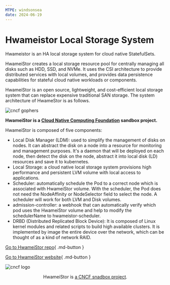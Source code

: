 ```yaml
---
MTPE: windsonsea
date: 2024-06-19
---
```


# Hwameistor Local Storage System

Hwameistor is an HA local storage system for cloud native StatefulSets.

HwameiStor creates a local storage resource pool for centrally managing all disks such as HDD, SSD, and NVMe. It uses the CSI architecture to provide distributed services with local volumes, and provides data persistence capabilities for stateful cloud native workloads or components.

HwameiStor is an open source, lightweight, and cost-efficient local storage system that can replace expensive traditional SAN storage. The system architecture of HwameStor is as follows.

![cncf gophers](https://docs.daocloud.io/daocloud-docs-images/docs/en/docs/community/images/cncf-gophers.png)

**HwameiStor is a [Cloud Native Computing Foundation](https://cncf.io/) sandbox project.**

HwameiStor is composed of five components:

- Local Disk Manager (LDM): used to simplify the management of disks on nodes. It can abstract the disk on a node into a resource for monitoring and management purposes. It's a daemon that will be deployed on each node, then detect the disk on the node, abstract it into local disk (LD) resources and save it to kubernetes.
- Local Storage: a cloud native local storage system provisions high performance and persistent LVM volume with local access to applications.
- Scheduler: automatically schedule the Pod to a correct node which is associated with HwameiStor volume. With the scheduler, the Pod does not need the NodeAffinity or NodeSelector field to select the node. A scheduler will work for both LVM and Disk volumes.
- admission-controller: a webhook that can automatically verify which pod uses the HwameiStor volume and help to modify the schedulerName to hwameistor-scheduler.
- DRBD (Distributed Replicated Block Device): It is composed of Linux kernel modules and related scripts to build high available clusters. It is implemented by image the entire device over the network, which can be thought of as a kind of network RAID.

[Go to HwameiStor repo](https://github.com/hwameistor/hwameistor){ .md-button }

[Go to HwameiStor website](https://hwameistor.io/){ .md-button }

![cncf logo](./images/cncf.png)

<p align="center">
HwameiStor is <a href="https://landscape.cncf.io/?selected=hwamei-stor">a CNCF snadbox project</a>.
</p>

